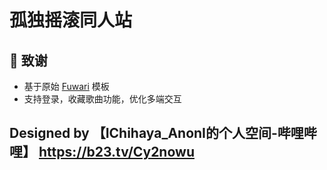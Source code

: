 # 孤独摇滚同人站

## 🙏 致谢

- 基于原始 [Fuwari](https://github.com/sudoriaa/BOCCHI-THE-ROCK) 模板
- 支持登录，收藏歌曲功能，优化多端交互

## Designed by 【IChihaya_AnonI的个人空间-哔哩哔哩】 https://b23.tv/Cy2nowu
